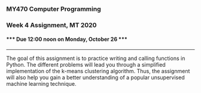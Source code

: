 ### MY470 Computer Programming

### Week 4 Assignment, MT 2020

#### \*\*\* Due 12:00 noon on Monday, October 26 \*\*\*

---

The goal of this assignment is to practice writing and calling functions in Python. The different problems will lead you through a simplified implementation of the k-means clustering algorithm. Thus, the assignment will also help you gain a better understanding of a popular unsupervised machine learning technique.

